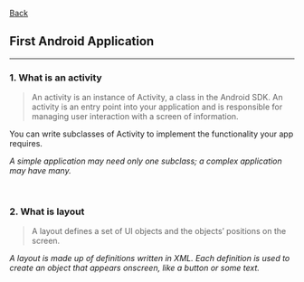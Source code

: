 [Back](README.md)

## First Android Application

<hr>


### 1. What is an activity

> An activity is an instance of Activity, a class in the Android SDK. An activity is an entry point into your application and is responsible for managing user interaction with a screen of information.

You can write subclasses of Activity to implement the functionality your app requires. 


_A simple application may need only one subclass; a complex application may have many._


&nbsp;

### 2. What is layout

> A layout defines a set of UI objects and the objects’ positions on the screen.


_A layout is made up of definitions written in XML. Each definition is used to create an object that appears onscreen, like a button or some text._
